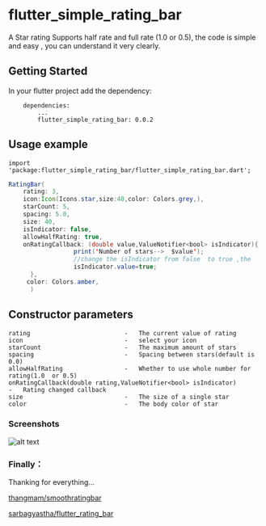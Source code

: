# flutter_simple_rating_bar
A Star rating Supports half rate and full rate (1.0 or 0.5),
the code is simple and easy , you can understand it very clearly.

## Getting Started

In your flutter project add the dependency:
```
    dependencies:
        ...
        flutter_simple_rating_bar: 0.0.2
```

## Usage example
``` 
import 'package:flutter_simple_rating_bar/flutter_simple_rating_bar.dart';

``` 

```java 
RatingBar(
    rating: 3,
    icon:Icon(Icons.star,size:40,color: Colors.grey,),
    starCount: 5,
    spacing: 5.0,
    size: 40,
    isIndicator: false,
    allowHalfRating: true,
    onRatingCallback: (double value,ValueNotifier<bool> isIndicator){
                  print('Number of stars-->  $value');
                  //change the isIndicator from false  to true ,the       RatingBar cannot support touch event;
                  isIndicator.value=true;
      },
     color: Colors.amber,
      )
```

## Constructor parameters
``` 
rating                          -   The current value of rating
icon                            -   select your icon  
starCount                       -   The maximum amount of stars
spacing                         -   Spacing between stars(default is 0.0)
allowHalfRating                 -   Whether to use whole number for rating(1.0  or 0.5)
onRatingCallback(double rating,ValueNotifier<bool> isIndicator) 
-   Rating changed callback
size                            -   The size of a single star
color                           -   The body color of star
```

### Screenshots
![alt text](https://github.com/docwei2050/flutter_simple_rating_bar/blob/master/screenshot/screen.png "support touch")

### Finally：
Thanking for everything... 

[thangmam/smoothratingbar](https://github.com/thangmam/smoothratingbar)

[sarbagyastha/flutter_rating_bar](https://github.com/sarbagyastha/flutter_rating_bar)
